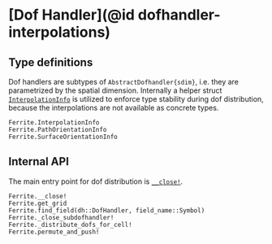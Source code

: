 # [Dof Handler](@id dofhandler-interpolations)

## Type definitions

Dof handlers are subtypes of `AbstractDofhandler{sdim}`, i.e. they are
parametrized by the spatial dimension. Internally a helper struct [`InterpolationInfo`](@ref) is utilized to enforce type stability during
dof distribution, because the interpolations are not available as concrete
types.

```@docs
Ferrite.InterpolationInfo
Ferrite.PathOrientationInfo
Ferrite.SurfaceOrientationInfo
```


## Internal API

The main entry point for dof distribution is [`__close!`](@ref).

```@docs
Ferrite.__close!
Ferrite.get_grid
Ferrite.find_field(dh::DofHandler, field_name::Symbol)
Ferrite._close_subdofhandler!
Ferrite._distribute_dofs_for_cell!
Ferrite.permute_and_push!
```
